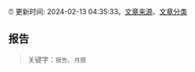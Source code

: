 :alarm_clock: 更新时间: 2024-02-13 04:35:33。[文章来源](/README.md)、[文章分类](/TAGS.md)

## 报告


> 关键字：`报告`、`月报`



